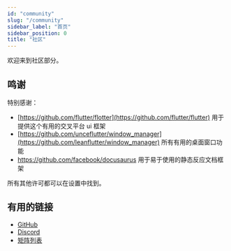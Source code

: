 ```yaml
---
id: "community"
slug: "/community"
sidebar_label: "首页"
sidebar_position: 0
title: "社区"
---
```


欢迎来到社区部分。

## 鸣谢

特别感谢：

* [https://github.com/flutter/flotter](https://github.com/flutter/flutter) 用于提供这个有用的交叉平台 ui 框架
* [https://github.com/unceflutter/window_manager](https://github.com/leanflutter/window_manager) 所有有用的桌面窗口功能
* <https://github.com/facebook/docusaurus> 用于易于使用的静态反应文档框架

所有其他许可都可以在设置中找到。

## 有用的链接

* [GitHub](https://github.com/LinwoodCloud/Butterfly)
* [Discord](https://go.linwood.dev/discord)
* [矩阵列表](https://go.linwood.dev/matrix)
